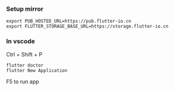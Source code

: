 ### Setup mirror
```
export PUB_HOSTED_URL=https://pub.flutter-io.cn
export FLUTTER_STORAGE_BASE_URL=https://storage.flutter-io.cn
```

### In vscode
Ctrl + Shift + P
```
flutter doctor
flutter New Application
```
F5 to run app